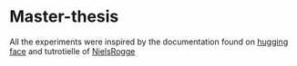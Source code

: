 # Master-thesis

All the experiments were inspired by the documentation found on [hugging face](https://huggingface.co/docs/transformers/model_doc/layoutlmv2) and tutrotielle of [NielsRogge](https://github.com/NielsRogge) 